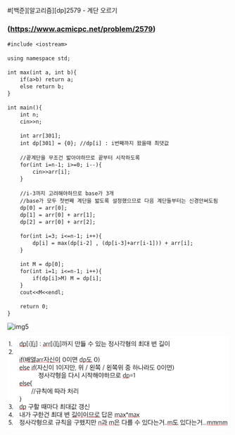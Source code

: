#[백준][알고리즘][dp]2579 - 계단 오르기
### (https://www.acmicpc.net/problem/2579)


```
#include <iostream>

using namespace std;

int max(int a, int b){
	if(a>b) return a;
	else return b;
}

int main(){
	int n;
	cin>>n;

	int arr[301];
	int dp[301] = {0}; //dp[i] : i번째까지 왔을때 최댓값 
	
	//끝계단을 무조건 밟아야하므로 끝부터 시작하도록
	for(int i=n-1; i>=0; i--){  
		cin>>arr[i]; 
	}

	//i-3까지 고려해야하므로 base가 3개
	//base가 모두 첫번째 계단을 밟도록 설정했으므로 다음 계단들부터는 신경안써도됨
	dp[0] = arr[0];
	dp[1] = arr[0] + arr[1];
	dp[2] = arr[0] + arr[2];

	for(int i=3; i<=n-1; i++){
		dp[i] = max(dp[i-2] , (dp[i-3]+arr[i-1])) + arr[i];
	}

	int M = dp[0];
	for(int i=1; i<=n-1; i++){
		if(dp[i]>M) M = dp[i]; 
	}
	cout<<M<<endl;

	return 0;
}
```


![img5](/image/img5.png)

![img6](/image/img6.png)

